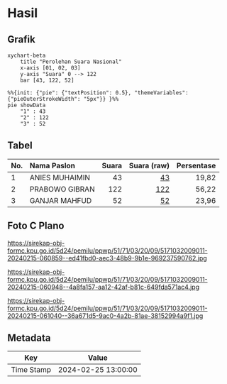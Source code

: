# Hasil

## Grafik

```mermaid
xychart-beta
    title "Perolehan Suara Nasional"
    x-axis [01, 02, 03]
    y-axis "Suara" 0 --> 122
    bar [43, 122, 52]
```

```mermaid
%%{init: {"pie": {"textPosition": 0.5}, "themeVariables": {"pieOuterStrokeWidth": "5px"}} }%%
pie showData
    "1" : 43
    "2" : 122
    "3" : 52
```

## Tabel

| No. | Nama Paslon    | Suara | Suara (raw) | Persentase |
|:--- |:-------------- | -----:| -----------:| ----------:|
| 1   | ANIES MUHAIMIN | 43    | [43][p-1]   | 19,82      |
| 2   | PRABOWO GIBRAN | 122   | [122][p-2]  | 56,22      |
| 3   | GANJAR MAHFUD  | 52    | [52][p-3]   | 23,96      |


[p-1]: https://github.com/gigit-pemilu/pemilu-2024/blob/main/pilpres/hitung-suara/sub/51-bali/sub/71-kota-denpasar/sub/03-denpasar-barat/sub/2009-tegal-kertha/sub/011-tps/sub/paslon-1.txt
[p-2]: https://github.com/gigit-pemilu/pemilu-2024/blob/main/pilpres/hitung-suara/sub/51-bali/sub/71-kota-denpasar/sub/03-denpasar-barat/sub/2009-tegal-kertha/sub/011-tps/sub/paslon-2.txt
[p-3]: https://github.com/gigit-pemilu/pemilu-2024/blob/main/pilpres/hitung-suara/sub/51-bali/sub/71-kota-denpasar/sub/03-denpasar-barat/sub/2009-tegal-kertha/sub/011-tps/sub/paslon-3.txt

## Foto C Plano

https://sirekap-obj-formc.kpu.go.id/5d24/pemilu/ppwp/51/71/03/20/09/5171032009011-20240215-060859--ed41fbd0-aec3-48b9-9b1e-969237590762.jpg

https://sirekap-obj-formc.kpu.go.id/5d24/pemilu/ppwp/51/71/03/20/09/5171032009011-20240215-060948--4a8fa157-aa12-42af-b81c-649fda571ac4.jpg

https://sirekap-obj-formc.kpu.go.id/5d24/pemilu/ppwp/51/71/03/20/09/5171032009011-20240215-061040--36a671d5-9ac0-4a2b-81ae-38152994a9f1.jpg


## Metadata

| Key        | Value               |
| ---------- | ------------------- |
| Time Stamp | 2024-02-25 13:00:00 |



